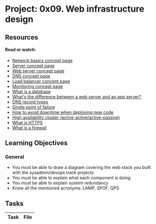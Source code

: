 # Project: 0x09. Web infrastructure design

## Resources

#### Read or watch:

* [Network basics concept page]()
* [Server concept page]()
* [Web server concept page]()
* [DNS concept page]()
* [Load balancer concept page]()
* [Monitoring concept page]()
* [What is a database](https://intranet.alxswe.com/rltoken/n3CdS3EA5l5psDDKbEhApA)
* [What's the difference between a web server and an app server?](https://intranet.alxswe.com/rltoken/0as4wDlFqyhLhf0f_gedcw)
* [DNS record types](https://intranet.alxswe.com/rltoken/Pl3UoEfAO7K_jUKRLMmnAQ)
* [Single point of failure](https://intranet.alxswe.com/rltoken/uxpx2YhXs10TFLIDg78chA)
* [How to avoid downtime when deploying new code](https://intranet.alxswe.com/rltoken/4ansLu2gtHnoFrNThqyObA)
* [High availability cluster (active-active/active-passive)](https://intranet.alxswe.com/rltoken/TAJeVYy9U9iLaEDd6XkbRA)
* [What is HTTPS](https://intranet.alxswe.com/rltoken/c0zs2MxrmxFLsCPOizxq6g)
* [What is a firewall](https://intranet.alxswe.com/rltoken/j6idMcUTyNEDj1oYDQFmUw)
## Learning Objectives

### General

* You must be able to draw a diagram covering the web stack you built with the sysadmin/devops track projects
* You must be able to explain what each component is doing
* You must be able to explain system redundancy
* Know all the mentioned acronyms: LAMP, SPOF, QPS
## Tasks

| Task | File |
| ---- | ---- |
